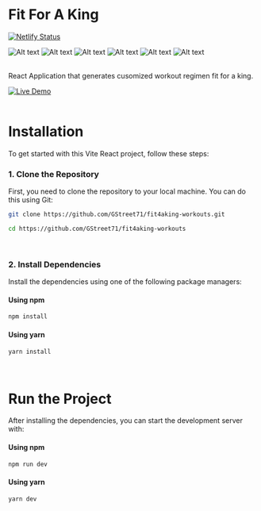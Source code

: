 #  Fit For A King 
[![Netlify Status](https://api.netlify.com/api/v1/badges/77bd708f-30f9-4d0c-a5f0-e5a6f1577cf7/deploy-status)](https://app.netlify.com/sites/fit4aking/deploys)

![Alt text](https://img.shields.io/badge/Vite-646CFF.svg?style=for-the-badge&logo=Vite&logoColor=white)
![Alt text](https://img.shields.io/badge/React-61DAFB.svg?style=for-the-badge&logo=React&logoColor=black)
![Alt text](https://img.shields.io/badge/React%20Router-CA4245.svg?style=for-the-badge&logo=React-Router&logoColor=white)
![Alt text](<https://img.shields.io/badge/JavaScript-F7DF1E.svg?style=for-the-badge&logo=JavaScript&logoColor=black>)
![Alt text](https://img.shields.io/badge/Tailwind%20CSS-06B6D4.svg?style=for-the-badge&logo=Tailwind-CSS&logoColor=white)
![Alt text](https://img.shields.io/badge/Netlify-00C7B7.svg?style=for-the-badge&logo=Netlify&logoColor=white)
<br><br>

React Application that generates cusomized workout regimen fit for a king.

[![Live Demo](https://img.shields.io/badge/Live_Demo-blue)](https://fit4aking.netlify.app)
<br><br>

# Installation

To get started with this Vite React project, follow these steps:

### 1. Clone the Repository

  First, you need to clone the repository to your local machine. You can do this using Git:
  
  ```bash
  git clone https://github.com/GStreet71/fit4aking-workouts.git
  ```
  ```bash
  cd https://github.com/GStreet71/fit4aking-workouts
  ```
<br>

### 2. Install Dependencies

Install the dependencies using one of the following package managers:

#### Using npm

```bash
npm install
```
#### Using yarn

```bash
yarn install
```
<br>

# Run the Project

After installing the dependencies, you can start the development server with:

#### Using npm

```bash
npm run dev
```
#### Using yarn

```bash
yarn dev
```
